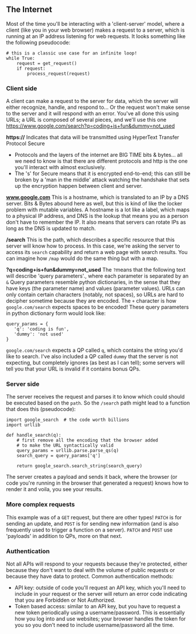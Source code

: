 ## The Internet

Most of the time you'll be interacting with a 'client-server' model, where a client (like you in your web browser) makes a request to a server, which is running at an IP address listening for web requests.  It looks something like the following pseudocode:
```
# this is a classic use case for an infinite loop!
while True:
    request = get_request()
    if request:
        process_request(request)
```

### Client side
A client can make a request to the server for data, which the server will either recognize, handle, and respond to...  Or the request won't make sense to the server and it will respond with an error.  You've all done this using URLs; a URL is composed of several pieces, and we'll use this one 
https://www.google.com/search?q=coding+is+fun&dummy=not_used

**https://**
Indicates that data will be transmitted using HyperText Transfer Protocol Secure 
 - Protocols and the layers of the internet are BIG TIME bits & bytes... all we need to know is that there are different protocols and http is the one you'll interact with almost exclusively.
 - The 's' for Secure means that it is encrypted end-to-end; this can still be broken by a 'man in the middle' attack watching the handshake that sets up the encryption happen between client and server.

**www.google.com**
This is a hostname, which is translated to an IP by a DNS server.  Bits & Bytes abound here as well, but this is kind of like the locker problem with mutable variables.  A hostname is a lot like a label, which maps to a physical IP address, and DNS is the lookup that means you as a person don't have to remember the IP.  It also means that servers can rotate IPs as long as the DNS is updated to match.

**/search**
This is the path, which describes a specific resource that this server will know how to process.  In this case, we're asking the server to access its `search` capability and return a web page with search results.  You can imagine how `/map` would do the same thing but with a map.

**?q=coding+is+fun&dummy=not_used**
The `?`means that the following text will describe 'query parameters'., where each parameter is separated by an `&`  Query parameters resemble python dictionaries, in the sense that they have keys (the parameter name) and values (parameter values).  URLs can only contain certain characters (notably, not spaces), so URLs are hard to decipher sometime because they are encoded.  The `+` character is how `google.com/search` expects spaces to be encoded!  These query parameters in python dictionary form would look like:
```
query_params = {
   'q': 'coding is fun',
   'dummy': 'not used'
}
```
`google.com/search` expects a QP called `q`, which contains the string you'd like to search.  I've also included a QP called `dummy` that the server is not expecting, but completely ignores (as best as I can tell); some servers will tell you that your URL is invalid if it contains bonus QPs.

### Server side
The server receives the request and parses it to know which could should be executed based on the `path`.   So the `/search` path might lead to a function that does this (pseudocode):
```
import google_search  # the code worth billions
import urllib

def handle_search(q):
    # first remove all the encoding that the browser added
    # to make the URL syntactically valid
    query_params = urllib.parse.parse_qs(q)
    search_query = query_params['q']
    
    return google_search.search_string(search_query)
```
The server creates a payload and sends it back, where the browser (or code you're running in the browser that generated a request) knows how to render it and voila, you see your results.

### More complex requests
This example was of a `GET` request, but there are other types!  `PATCH` is for sending an update, and `POST` is for sending new information (and is also frequently used to trigger a function on a server).  `PATCH` and `POST` use 'payloads' in addition to QPs, more on that next.

### Authentication
Not all APIs will respond to your requests because they're protected,
either because they don't want to deal with the volume of public requests
or because they have data to protect. Common authentication methods:
 - API key: outside of code you'll request an API key, which you'll need
 to include in your request or the server will return an error code indicating that you are Forbidden or Not Authorized.
 - Token based access: similar to an API key, but you have to request a new token periodically using a username/password.  This is essentially how you log into and use websites; your browser handles the token for you so you don't need to include username/password all the time.